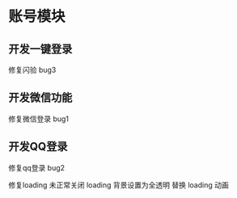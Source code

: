 # 账号模块
## 开发一键登录
修复闪验 bug3
## 开发微信功能
修复微信登录 bug1
## 开发QQ登录
修复qq登录 bug2


修复loading 未正常关闭
loading 背景设置为全透明
替换 loading 动画
